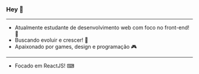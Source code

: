 ### Hey 👋

---
- Atualmente estudante de desenvolvimento web com foco no front-end!  📂 
- Buscando evoluir e crescer! 🚀 
- Apaixonado por games, design e programação 🎮 
---

- Focado em ReactJS! ⌨
